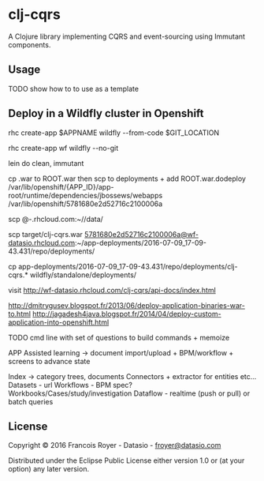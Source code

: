 # clj-cqrs

A Clojure library implementing CQRS and event-sourcing using Immutant components.

## Usage

TODO show how to to use as a template

## Deploy in a Wildfly cluster in Openshift

rhc create-app $APPNAME wildfly --from-code $GIT_LOCATION

rhc create-app wf wildfly --no-git

lein do clean, immutant

cp .war to ROOT.war then scp to deployments + add ROOT.war.dodeploy
/var/lib/openshift/{APP_ID}/app-root/runtime/dependencies/jbossews/webapps
/var/lib/openshift/5781680e2d52716c2100006a

scp <your local file name> <your hash number>@<your app name>-<your domain name>.rhcloud.com:~/<app name>/data/

scp target/clj-cqrs.war 5781680e2d52716c2100006a@wf-datasio.rhcloud.com:~/app-deployments/2016-07-09_17-09-43.431/repo/deployments/

cp app-deployments/2016-07-09_17-09-43.431/repo/deployments/clj-cqrs.* wildfly/standalone/deployments/

visit http://wf-datasio.rhcloud.com/clj-cqrs/api-docs/index.html

http://dmitrygusev.blogspot.fr/2013/06/deploy-application-binaries-war-to.html
http://jagadesh4java.blogspot.fr/2014/04/deploy-custom-application-into-openshift.html

TODO cmd line with set of questions to build commands + memoize


APP Assisted learning -> document import/upload + BPM/workflow + screens to advance state

Index -> category trees, documents
Connectors + extractor for entities etc...
Datasets - url
Workflows - BPM spec?
Workbooks/Cases/study/investigation
Dataflow - realtime (push or pull) or batch queries


## License

Copyright © 2016 Francois Royer - Datasio - froyer@datasio.com

Distributed under the Eclipse Public License either version 1.0 or (at
your option) any later version.
